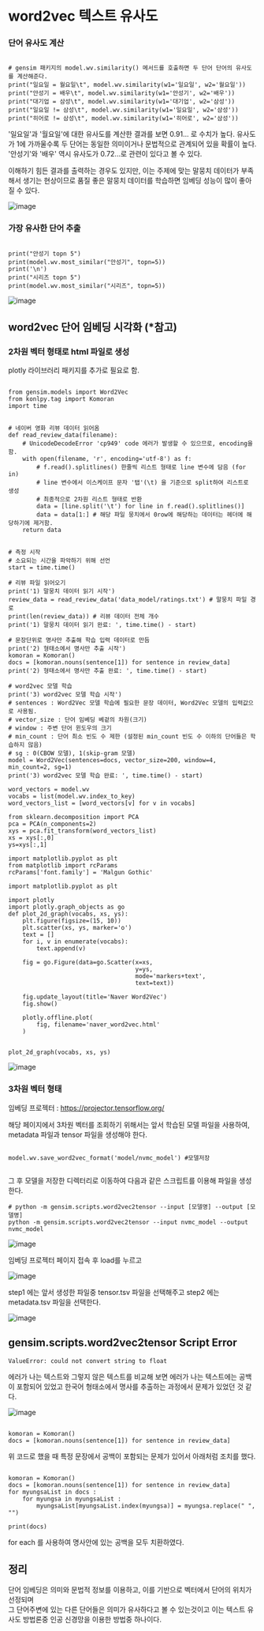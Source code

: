 # word2vec 텍스트 유사도

### 단어 유사도 계산

```

# gensim 패키지의 model.wv.similarity() 메서드를 호출하면 두 단어 단어의 유사도를 계산해준다.
print("일요일 = 월요일\t", model.wv.similarity(w1='일요일', w2='월요일'))
print("안성기 = 배우\t", model.wv.similarity(w1='안성기', w2='배우'))
print("대기업 = 삼성\t", model.wv.similarity(w1='대기업', w2='삼성'))
print("일요일 != 삼성\t", model.wv.similarity(w1='일요일', w2='삼성'))
print("히어로 != 삼성\t", model.wv.similarity(w1='히어로', w2='삼성'))

```

'일요일'과 '월요일'에 대한 유사도를 계산한 결과를 보면 0.91... 로 수치가 높다. 유사도가 1에 가까울수록 두 단어는 동일한 의미이거나 문법적으로 관계되어 있을 확률이 높다.
'안성기'와 '배우' 역시 유사도가 0.72...로 관련이 있다고 볼 수 있다.

이해하기 힘든 결과를 출력하는 경우도 있지만, 이는 주제에 맞는 말뭉치 데이터가 부족해서 생기는 현상이므로 품질 좋은 말뭉치 데이터를 학습하면 임베딩 성능이 많이 좋아질 수 있다.

![image](https://user-images.githubusercontent.com/66985977/222943278-679edff2-f47e-4b89-a1be-91cd668f350c.png) <br/>

### 가장 유사한 단어 추출

```

print("안성기 topn 5")
print(model.wv.most_similar("안성기", topn=5))
print('\n')
print("시리즈 topn 5")
print(model.wv.most_similar("시리즈", topn=5))

```

![image](https://user-images.githubusercontent.com/66985977/222943324-669bb800-e1bd-41b1-bb02-324f17b51531.png) 


## word2vec 단어 임베딩 시각화 (*참고)

### 2차원 벡터 형태로 html 파일로 생성

plotly 라이브러리 패키지를 추가로 필요로 함.
```

from gensim.models import Word2Vec
from konlpy.tag import Komoran
import time


# 네이버 영화 리뷰 데이터 읽어옴
def read_review_data(filename):
    # UnicodeDecodeError 'cp949' code 에러가 발생할 수 있으므로, encoding을 함.
    with open(filename, 'r', encoding='utf-8') as f:
        # f.read().splitlines() 한줄씩 리스트 형태로 line 변수에 담음 (for in)
        # line 변수에서 이스케이프 문자 '탭'(\t) 을 기준으로 split하여 리스트로 생성
        # 최종적으로 2차원 리스트 형태로 반환
        data = [line.split('\t') for line in f.read().splitlines()]
        data = data[1:] # 해당 파일 뭉치에서 0row에 해당하는 데이터는 헤더에 해당하기에 제거함.
    return data


# 측정 시작
# 소요되는 시간을 파악하기 위해 선언
start = time.time()

# 리뷰 파일 읽어오기
print('1) 말뭉치 데이터 읽기 시작')
review_data = read_review_data('data_model/ratings.txt') # 말뭉치 파일 경로
print(len(review_data)) # 리뷰 데이터 전체 개수
print('1) 말뭉치 데이터 읽기 완료: ', time.time() - start)

# 문장단위로 명사만 추출해 학습 입력 데이터로 만듬
print('2) 형태소에서 명사만 추출 시작')
komoran = Komoran()
docs = [komoran.nouns(sentence[1]) for sentence in review_data]
print('2) 형태소에서 명사만 추출 완료: ', time.time() - start)

# word2vec 모델 학습
print('3) word2vec 모델 학습 시작')
# sentences : Word2Vec 모델 학습에 필요한 문장 데이터, Word2Vec 모델의 입력값으로 사용됨.
# vector_size : 단어 임베딩 베겉의 차원(크기)
# window : 주변 단어 윈도우의 크기
# min_count : 단어 최소 빈도 수 제한 (설정된 min_count 빈도 수 이하의 단어들은 학습하지 않음)
# sg : 0(CBOW 모델), 1(skip-gram 모델)
model = Word2Vec(sentences=docs, vector_size=200, window=4, min_count=2, sg=1)
print('3) word2vec 모델 학습 완료: ', time.time() - start)

word_vectors = model.wv
vocabs = list(model.wv.index_to_key)
word_vectors_list = [word_vectors[v] for v in vocabs]

from sklearn.decomposition import PCA
pca = PCA(n_components=2)
xys = pca.fit_transform(word_vectors_list)
xs = xys[:,0]
ys=xys[:,1]

import matplotlib.pyplot as plt
from matplotlib import rcParams
rcParams['font.family'] = 'Malgun Gothic'

import matplotlib.pyplot as plt

import plotly
import plotly.graph_objects as go
def plot_2d_graph(vocabs, xs, ys):
    plt.figure(figsize=(15, 10))
    plt.scatter(xs, ys, marker='o')
    text = []
    for i, v in enumerate(vocabs):
        text.append(v)

    fig = go.Figure(data=go.Scatter(x=xs,
                                    y=ys,
                                    mode='markers+text',
                                    text=text))

    fig.update_layout(title='Naver Word2Vec')
    fig.show()

    plotly.offline.plot(
        fig, filename='naver_word2vec.html'
    )


plot_2d_graph(vocabs, xs, ys)

```

![image](https://user-images.githubusercontent.com/66985977/222960139-b56be960-4579-4006-bae6-c54cdf5c1b8b.png)<br/>

### 3차원 벡터 형태 

임베딩 프로젝터 : https://projector.tensorflow.org/

해당 페이지에서 3차원 벡터를 조회하기 위해서는 앞서 학습된 모델 파일을 사용하여, metadata 파일과 tensor 파일을 생성해야 한다.

```

model.wv.save_word2vec_format('model/nvmc_model') #모델저장


```

그 후 모델을 저장한 디렉터리로 이동하여 다음과 같은 스크립트를 이용해 파일을 생성한다.

```
# python -m gensim.scripts.word2vec2tensor --input [모델명] --output [모델명]
python -m gensim.scripts.word2vec2tensor --input nvmc_model --output nvmc_model

```

![image](https://user-images.githubusercontent.com/66985977/223020539-865651f8-05a3-44dd-8b9e-78fb9e4ff4a8.png) <br/>

임베딩 프로젝터 페이지 접속 후 load를 누르고

![image](https://user-images.githubusercontent.com/66985977/223020817-49aa4cb8-974d-4316-ae09-915a37c1032a.png) <br/>

step1 에는 앞서 생성한 파일중 tensor.tsv 파일을 선택해주고
step2 에는 metadata.tsv 파일을 선택한다.

![image](https://user-images.githubusercontent.com/66985977/223020995-59a30ebc-f12e-41df-9926-8bd95bb2eca9.png) <br/>

## gensim.scripts.word2vec2tensor Script Error

``` ValueError: could not convert string to float ```

에러가 나는 텍스트와 그렇지 않은 텍스트를 비교해 보면 에러가 나는 텍스트에는 공백이 포함되어 있었고
한국어 형태소에서 명사를 추출하는 과정에서 문제가 있었던 것 같다.

![image](https://user-images.githubusercontent.com/66985977/223035529-aa346593-9c70-40f6-8df5-faae3f9e12c0.png) <br/>

```

komoran = Komoran()
docs = [komoran.nouns(sentence[1]) for sentence in review_data]

```

위 코드로 했을 때 특정 문장에서 공백이 포함되는 문제가 있어서 아래처럼 조치를 했다.

```

komoran = Komoran()
docs = [komoran.nouns(sentence[1]) for sentence in review_data]
for myungsaList in docs :
    for myungsa in myungsaList :
        myungsaList[myungsaList.index(myungsa)] = myungsa.replace(" ", "")

print(docs)

```

for each 를 사용하여 명사안에 있는 공백을 모두 치환하였다.

## 정리

단어 임베딩은 의미와 문법적 정보를 이용하고, 이를 기반으로 벡터에서 단어의 위치가 선정되며<br/>
그 단어주변에 있는 다른 단어들은 의미가 유사하다고 볼 수 있는것이고 이는 텍스트 유사도 방법론중 인공 신경망을 이용한 방법중 하나이다.
